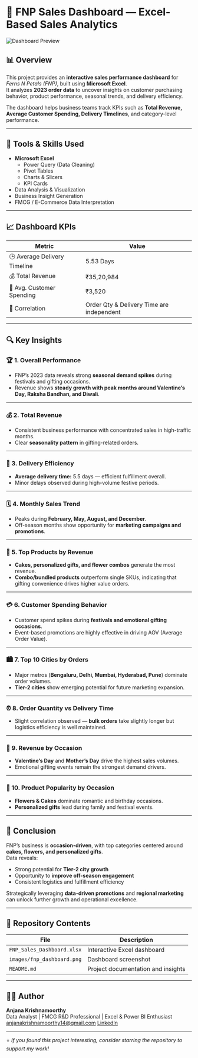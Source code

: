 # 💐 FNP Sales Dashboard — Excel-Based Sales Analytics

![Dashboard Preview](./images/fnp_dashboard.png)

## 📊 Overview
This project provides an **interactive sales performance dashboard** for *Ferns N Petals (FNP)*, built using **Microsoft Excel**.  
It analyzes **2023 order data** to uncover insights on customer purchasing behavior, product performance, seasonal trends, and delivery efficiency.

The dashboard helps business teams track KPIs such as **Total Revenue, Average Customer Spending, Delivery Timelines**, and category-level performance.

---

## 🧰 Tools & Skills Used
- **Microsoft Excel**
  - Power Query (Data Cleaning)
  - Pivot Tables
  - Charts & Slicers
  - KPI Cards
- Data Analysis & Visualization
- Business Insight Generation
- FMCG / E-Commerce Data Interpretation

---

## 📈 Dashboard KPIs
| Metric | Value |
|--------|--------|
| 🕒 Average Delivery Timeline | 5.53 Days |
| 💰 Total Revenue | ₹35,20,984 |
| 👥 Avg. Customer Spending | ₹3,520 |
| 🔄 Correlation | Order Qty & Delivery Time are independent |

---

## 🔍 Key Insights

### 🏆 1. Overall Performance
- FNP’s 2023 data reveals strong **seasonal demand spikes** during festivals and gifting occasions.  
- Revenue shows **steady growth with peak months around Valentine’s Day, Raksha Bandhan, and Diwali**.

---

### 💰 2. Total Revenue
- Consistent business performance with concentrated sales in high-traffic months.  
- Clear **seasonality pattern** in gifting-related orders.

---

### 🚚 3. Delivery Efficiency
- **Average delivery time:** 5.5 days — efficient fulfillment overall.  
- Minor delays observed during high-volume festive periods.

---

### 🗓️ 4. Monthly Sales Trend
- Peaks during **February, May, August, and December**.  
- Off-season months show opportunity for **marketing campaigns and promotions**.

---

### 🎁 5. Top Products by Revenue
- **Cakes, personalized gifts, and flower combos** generate the most revenue.  
- **Combo/bundled products** outperform single SKUs, indicating that gifting convenience drives higher value orders.

---

### 💳 6. Customer Spending Behavior
- Customer spend spikes during **festivals and emotional gifting occasions**.  
- Event-based promotions are highly effective in driving AOV (Average Order Value).

---

### 🏙️ 7. Top 10 Cities by Orders
- Major metros (**Bengaluru, Delhi, Mumbai, Hyderabad, Pune**) dominate order volumes.  
- **Tier-2 cities** show emerging potential for future marketing expansion.

---

### ⏰ 8. Order Quantity vs Delivery Time
- Slight correlation observed — **bulk orders** take slightly longer but logistics efficiency is well maintained.

---

### 🎉 9. Revenue by Occasion
- **Valentine’s Day** and **Mother’s Day** drive the highest sales volumes.  
- Emotional gifting events remain the strongest demand drivers.

---

### 🌸 10. Product Popularity by Occasion
- **Flowers & Cakes** dominate romantic and birthday occasions.  
- **Personalized gifts** lead during family and festival events.

---

## 🧩 Conclusion
FNP’s business is **occasion-driven**, with top categories centered around **cakes, flowers, and personalized gifts**.  
Data reveals:
- Strong potential for **Tier-2 city growth**
- Opportunity to **improve off-season engagement**
- Consistent logistics and fulfillment efficiency

Strategically leveraging **data-driven promotions** and **regional marketing** can unlock further growth and operational excellence.

---

## 📂 Repository Contents
| File | Description |
|------|--------------|
| `FNP_Sales_Dashboard.xlsx` | Interactive Excel dashboard |
| `images/fnp_dashboard.png` | Dashboard screenshot |
| `README.md` | Project documentation and insights |

---

## 👩‍💻 Author
**Anjana Krishnamoorthy**  
Data Analyst | FMCG R&D Professional | Excel & Power BI Enthusiast  
 anjanakrishnamoorthy14@gmail.com
 [LinkedIn](https://www.linkedin.com/in/anjana-krishnamoorthy/)

---

⭐ *If you found this project interesting, consider starring the repository to support my work!*
